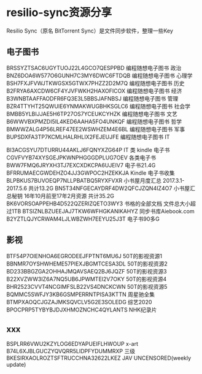 # resilio-sync资源分享
Resilio Sync（原名 BitTorrent Sync）是文件同步软件，整理一些Key

## 电子图书
BRSSYZTSAC6UGYTUOJ22L4GCO7QESPPBD 编程随想电子图书 政治
BNZ6DOA6W577O6GUNH7C3MY6DWC6FTDQB 编程随想电子图书 心理学
BSH7FXJFVWJTKWGSX5GTWX7PHZZ2D2M7Q 编程随想电子图书 历史
B2FRYA6AXCDW6CF4YJVFWKH2HAXOFICOX 编程随想电子图书 经济
B3WNBTAAFFAODFR6FQ3E3L5BBSJAFNBSJ 编程随想电子图书 管理
BZR4TTYHT25QWUIE6YNMAKWUGBHKSGLC6 编程随想电子图书 社会学
BMBB5YLBIJJAE5H6TP27OS7YCEUKCYHZK 编程随想电子图书 文艺
B6WWVBXPMZDI5IL4KED6AAHA5FO4UNKQF 编程随想电子图书 哲学
BMWWZALG4P56LREF47EE2WSWHZEM4E6BL 编程随想电子图书 军事
BUPSDXFA3TP7KCMLHALRHLIX2FEJEUJFE 编程随想电子图书 IT

BI3ACGSYU7DTURRU44AKLJ6FQNYXZG64P IT 类 kindle 电子书
CGVFVYB74XYSGEJPKWNPHGGGDPLUG7OEV 各类电子书
BWW7FMQ6JRYXH3TJ7EXCXDKCPA6UJEIV7 电子书21.4G
BFRRUMAECGWDEHZO4JJ3GWPOC2HZEKKJA Kindle 电子书收集
BLPBKUS7BUVOEQP7NLLPBATBQ5RYXFVXR 小书屋月度汇总 2017.3.1-2017.5.6 共计13.2G
BN5T34NFGECAYDRF4DW2QFCJZQN4IZ4O7 小书屋汇总秘钥 16年10月前至17年2月资源 共计35.2G
BK6VORSOAPPEHB4D522QZERIZQETO3WY3 书格的全部文档 文件总大小超过1TB
BTSIZNLBZUEEJAJ7TKW6WFHGKANIKAHYZ 同步书库Aiebook.com
B2YZTLQJYCRWAM4LJLWBZWH7EEYU25J3T 电子书90多G

## 影视
BTF54P7OIENHOA6EGRODEEJFPTNT6MU6J 50T的影视资源1
BBNMR7OYSHWHEME57PIEXJBGMTCESA3DL 50T的影视资源2
BD233BBGZGA2OHHAJMQAVSAEQ2BJ6JQZF 50T的影视资源3
B22XVZWW3IZ6A7NQ5UB6JPWMTEI2V7OKY 50T的影视资源4
BHR2523CVVT4NCGIMFSLB22VS4DNCKCWN 50T的影视资源5
BQMMC5SWFJY3KB6GSMPERRNTPISA3KTTN 周星驰全集
BTMPXAOQCJGZAJMKSQVCLV5G2E3SOLEDG 综艺2020
BPOCPRP5TYBYBJDJXHMOZNCHC4QYLANTS NHK纪录片


## xxx
BSPLRR6VWU2KZYLOG6EDYAPUEIFLHWOUP x-art
B74L6XJBLGUCZYQVQRR5LIDPFYDUMMRXP 三级
BKESIRXAOLROZTSFTRUCCHNA32622LKEZ JAV UNCENSORED(weekly update)